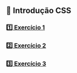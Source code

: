 ## 🌱 Introdução CSS

### [1️⃣ Exercício 1](exc01.html)

### [2️⃣ Exercício 2](exc02)

### [3️⃣ Exercício 3](exc03.html)